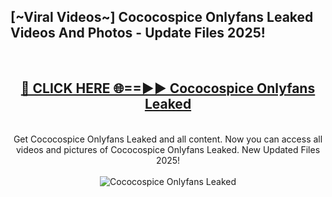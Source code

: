 <h2>[~Viral Videos~] Cococospice Onlyfans Leaked Videos And Photos - Update Files 2025!</h2>
<br>
<div align="center">
<h2><a href="https://top-ai-tools.click/QrbHav" rel="nofollow">🔴 CLICK HERE 🌐==►► Cococospice Onlyfans Leaked</a></h2>
<br>
Get Cococospice Onlyfans Leaked and all content. Now you can access all videos and pictures of Cococospice Onlyfans Leaked. New Updated Files 2025!
<br>
<br>
<a href="https://top-ai-tools.click/QrbHav" rel="nofollow" data-target="animated-image.originalLink"><img src="https://i.ibb.co.com/WyWwxjT/player-gif2.gif" alt="Cococospice Onlyfans Leaked" style="max-width: 100%; display: inline-block;" data-target="animated-image.originalImage"></a>
</div>
<br>
